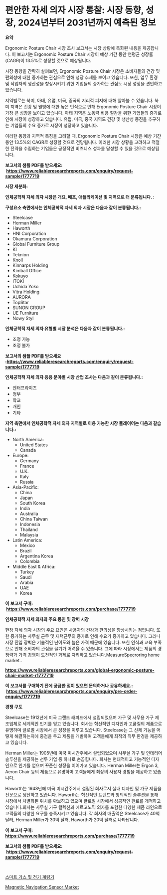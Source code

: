 <p><h1>편안한 자세 의자 시장 통찰: 시장 동향, 성장, 2024년부터 2031년까지 예측된 정보</h1></p><p><strong>요약</strong></p>
<p><p>Ergonomic Posture Chair 시장 조사 보고서는 시장 상황에 특화된 내용을 제공합니다. 이 보고서는 Ergonomic Posture Chair 시장이 예상 기간 동안 연평균 성장률(CAGR)이 13.5%로 성장할 것으로 예상됩니다.</p><p>시장 동향을 간략히 살펴보면, Ergonomic Posture Chair 시장은 소비자들의 건강 및 편의성에 대한 증가하는 관심으로 인해 성장 추세를 보이고 있습니다. 또한, 업무 환경 및 작업자의 생산성을 향상시키기 위한 기업들의 증가하는 관심도 시장 성장을 견인하고 있습니다.</p><p>지역별로는 북미, 아태, 유럽, 미국, 중국의 지리적 퍼지에 대해 알아볼 수 있습니다. 북미 지역은 건강 및 웰빙에 대한 높은 인식으로 인해 Ergonomic Posture Chair 시장이 가장 큰 성장을 보이고 있습니다. 아태 지역은 노동력 비용 절감을 위한 기업들의 증가로 인해 시장이 성장하고 있습니다. 유럽, 미국, 중국 지역도 건강 및 생산성 증진을 추구하는 기업들의 수요 증가로 시장이 성장하고 있습니다.</p><p>이러한 동향과 지역적 특징을 고려할 때, Ergonomic Posture Chair 시장은 예상 기간 동안 13.5%의 CAGR로 성장할 것으로 전망됩니다. 이러한 시장 상황을 고려하고 적절한 전략을 수립하는 기업들은 긍정적인 비즈니스 성과를 달성할 수 있을 것으로 예상됩니다.</p></p>
<p><strong>보고서의 샘플 PDF를 받으세요: &nbsp;<a href="https://www.reliableresearchreports.com/enquiry/request-sample/1777719">https://www.reliableresearchreports.com/enquiry/request-sample/1777719</a></strong></p>
<p><strong>시장 세분화:</strong></p>
<p><strong> 인체공학적 자세 의자 시장은 개요, 배포, 애플리케이션 및 지역으로 더 분류됩니다. :</strong></p>
<p><strong>구성요소 측면에서는 인체공학적 자세 의자 시장은 다음과 같이 분류됩니다.:</strong></p>
<p><ul><li>Steelcase</li><li>Herman Miller</li><li>Haworth</li><li>HNI Corporation</li><li>Okamura Corporation</li><li>Global Furniture Group</li><li>KI</li><li>Teknion</li><li>Knoll</li><li>Kinnarps Holding</li><li>Kimball Office</li><li>Kokuyo</li><li>ITOKI</li><li>Uchida Yoko</li><li>Vitra Holding</li><li>AURORA</li><li>TopStar</li><li>SUNON GROUP</li><li>UE Furniture</li><li>Nowy Styl</li></ul></p>
<p><strong> 인체공학적 자세 의자 유형별 시장 분석은 다음과 같이 분류됩니다.:</strong></p>
<p><ul><li>조정 가능</li><li>조정 불가</li></ul></p>
<p><strong>보고서의 샘플 PDF를 받으세요 :<a href="https://www.reliableresearchreports.com/enquiry/request-sample/1777719">https://www.reliableresearchreports.com/enquiry/request-sample/1777719</a></strong></p>
<p><strong> 인체공학적 자세 의자 응용 분야별 시장 산업 조사는 다음과 같이 분류됩니다.:</strong></p>
<p><ul><li>엔터프라이즈</li><li>정부</li><li>학교</li><li>개인</li><li>기타</li></ul></p>
<p><strong>지역 측면에서 인체공학적 자세 의자 지역별로 이용 가능한 시장 플레이어는 다음과 같습니다.:</strong></p>
<p><ul>
    <li>
        North America:
        <ul>
            <li>United States</li>
            <li>Canada</li>
        </ul>
    </li>
    <li>
        Europe:
        <ul>
            <li>Germany</li>
            <li>France</li>
            <li>U.K.</li>
            <li>Italy</li>
            <li>Russia</li>
        </ul>
    </li>
    <li>
        Asia-Pacific:
        <ul>
            <li>China</li>
            <li>Japan</li>
            <li>South Korea</li>
            <li>India</li>
            <li>Australia</li>
            <li>China Taiwan</li>
            <li>Indonesia</li>
            <li>Thailand</li>
            <li>Malaysia</li>
        </ul>
    </li>
    <li>
        Latin America:
        <ul>
            <li>Mexico</li>
            <li>Brazil</li>
            <li>Argentina Korea</li>
            <li>Colombia</li>
        </ul>
    </li>
    <li>
        Middle East & Africa:
        <ul>
            <li>Turkey</li>
            <li>Saudi</li>
            <li>Arabia</li>
            <li>UAE</li>
            <li>Korea</li>
        </ul>
    </li>
    </ul></p>
<p><strong>이 보고서 구매: &nbsp;<a href="https://www.reliableresearchreports.com/purchase/1777719">https://www.reliableresearchreports.com/purchase/1777719</a></strong></p>
<p><strong>인체공학적 자세 의자의 주요 동인 및 장벽 시장</strong></p>
<p><p>헌장 자세 의자 시장의 주요 요인은 사용자의 건강과 편의성을 향상시키는 점입니다. 또한 증가하는 사무실 근무 및 재택근무의 증가로 인해 수요가 증가하고 있습니다. 그러나 시장 진입 장벽은 기술적인 난이도와 높은 가격 때문에 있습니다. 또한 인식과 교육 부족으로 인해 소비자의 관심을 끌기가 어려울 수 있습니다. 그에 따라 시장에서는 제품의 경쟁력과 가격 경쟁이 도전적인 과제로 자리하고 있습니다.MeasureSpecroring home market.. </p></p>
<p><strong><a href="https://www.reliableresearchreports.com/global-ergonomic-posture-chair-market-r1777719">https://www.reliableresearchreports.com/global-ergonomic-posture-chair-market-r1777719</a></strong></p>
<p><strong>이 보고서를 구매하기 전에 궁금한 점이 있으면 문의하거나 공유하세요.: &nbsp;<a href="https://www.reliableresearchreports.com/enquiry/pre-order-enquiry/1777719">https://www.reliableresearchreports.com/enquiry/pre-order-enquiry/1777719</a></strong></p>
<p><strong>경쟁 구도</strong></p>
<p><p>Steelcase는 1912년에 미국 그랜드 래피드에서 설립되었으며 가구 및 사무용 가구 제조업체로 세계적인 인기를 얻고 있습니다. 회사는 혁신적인 디자인과 고품질의 제품으로 유명하며 글로벌 시장에서 큰 성장을 이루고 있습니다. Steelcase는 그 신체 기능을 어떻게 해결하는지에 중점을 두고 제품을 개발하여 고객들에게 최적의 직무 환경을 제공하고 있습니다.</p><p>Herman Miller는 1905년에 미국 미시간주에서 설립되었으며 사무실 가구 및 인테리어 솔루션을 제공하는 선두 기업 중 하나로 손꼽힙니다. 회사는 현대적이고 기능적인 디자인으로 인기를 얻으며 꾸준한 성장을 이어가고 있습니다. Herman Miller는 Ergon 3, Aeron Chair 등의 제품으로 유명하며 고객들에게 최상의 사용자 경험을 제공하고 있습니다.</p><p>Haworth는 1948년에 미국 미시간주에서 설립된 회사로서 실내 디자인 및 가구 제품을 전문으로 생산하고 있습니다. Haworth는 혁신적인 트렌드와 창의적인 솔루션을 통해 시장에서 차별화된 위치를 확보하고 있으며 글로벌 시장에서 성공적인 판로를 개척하고 있습니다.회사는 사무실 가구 컬렉션과 에르고노믹 의자를 포함한 다양한 제품 라인으로 고객들의 다양한 요구를 충족시키고 있습니다. 각 회사의 매출액은 Steelcase가 40억 달러, Herman Miller가 30억 달러, Haworth가 20억 달러로 나타납니다.</p></p>
<p><strong>이 보고서 구매: &nbsp; <a href="https://www.reliableresearchreports.com/purchase/1777719">https://www.reliableresearchreports.com/purchase/1777719</a></strong></p>
<p><strong>보고서의 샘플 PDF를 받으세요: &nbsp;<a href="https://www.reliableresearchreports.com/enquiry/request-sample/1777719">https://www.reliableresearchreports.com/enquiry/request-sample/1777719</a></strong><strong></strong></p>
<p>&nbsp;</p>
<p><p><a href="https://github.com/oajzkywllm460/Market-Research-Report-List-1/blob/main/835884826245.md">스마트 가스 및 전기 계량기</a></p><p><a href="https://github.com/CliffMedina6/Market-Research-Report-List-4/blob/main/magnetic-navigation-sensor-market.md">Magnetic Navigation Sensor Market</a></p></p>